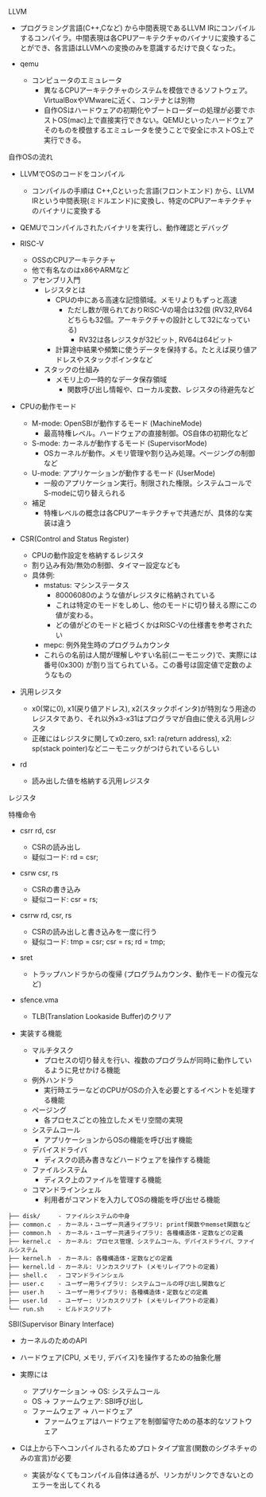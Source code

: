 
LLVM
- プログラミング言語(C++,Cなど) から中間表現であるLLVM IRにコンパイルするコンパイラ。中間表現は各CPUアーキテクチャのバイナリに変換することができ、各言語はLLVMへの変換のみを意識するだけで良くなった。

- qemu
  - コンピュータのエミュレータ
    - 異なるCPUアーキテクチャのシステムを模倣できるソフトウェア。VirtualBoxやVMwareに近く、コンテナとは別物
    - 自作OSはハードウェアの初期化やブートローダーの処理が必要でホストOS(mac)上で直接実行できない。QEMUといったハードウェアそのものを模倣するエミュレータを使うことで安全にホストOS上で実行できる。

自作OSの流れ
- LLVMでOSのコードをコンパイル
  - コンパイルの手順は C++,Cといった言語(フロントエンド) から、LLVM IRという中間表現(ミドルエンド)に変換し、特定のCPUアーキテクチャのバイナリに変換する
- QEMUでコンパイルされたバイナリを実行し、動作確認とデバッグ


- RISC-V
  - OSSのCPUアーキテクチャ
  - 他で有名なのはx86やARMなど
  - アセンブリ入門
    - レジスタとは
      - CPUの中にある高速な記憶領域。メモリよりもずっと高速
        - ただし数が限られておりRISC-Vの場合は32個 (RV32,RV64どちらも32個。アーキテクチャの設計として32になっている)
          - RV32は各レジスタが32ビット, RV64は64ビット
      - 計算途中結果や頻繁に使うデータを保持する。たとえば戻り値アドレスやスタックポインタなど
    - スタックの仕組み
      - メモリ上の一時的なデータ保存領域
        - 関数呼び出し情報や、ローカル変数、レジスタの待避先など

- CPUの動作モード
  - M-mode: OpenSBIが動作するモード (MachineMode)
    - 最高特権レベル。ハードウェアの直接制御。OS自体の初期化など
  - S-mode: カーネルが動作するモード (SupervisorMode)
    - OSカーネルが動作。メモリ管理や割り込み処理。ページングの制御など
  - U-mode: アプリケーションが動作するモード (UserMode)
    - 一般のアプリケーション実行。制限された権限。システムコールでS-modeに切り替えられる
  - 補足
    - 特権レベルの概念は各CPUアーキテクチャで共通だが、具体的な実装は違う

- CSR(Control and Status Register)
  - CPUの動作設定を格納するレジスタ
  - 割り込み有効/無効の制御、タイマー設定なども
  - 具体例: 
    - mstatus: マシンステータス
      - 80006080のような値がレジスタに格納されている
      - これは特定のモードをしめし、他のモードに切り替える際にこの値が変わる。
      - どの値がどのモードと紐づくかはRISC-Vの仕様書を参考されたい
    - mepc: 例外発生時のプログラムカウンタ
    - これらの名前は人間が理解しやすい名前(ニーモニック)で、実際には番号(0x300) が割り当てられている。この番号は固定値で定数のようなもの

- 汎用レジスタ
  - x0(常に0), x1(戻り値アドレス), x2(スタックポインタ)が特別なう用途のレジスタであり、それ以外x3-x31はプログラマが自由に使える汎用レジスタ
  - 正確にはレジスタに関してx0:zero, sx1: ra(return address), x2: sp(stack pointer)などニーモニックがつけられているらしい
- rd
  - 読み出した値を格納する汎用レジスタ


レジスタ


特権命令
- csrr rd, csr
  - CSRの読み出し
  - 疑似コード: rd = csr;
- csrw csr, rs
  - CSRの書き込み
  - 疑似コード: csr = rs;
- csrrw rd, csr, rs
  - CSRの読み出しと書き込みを一度に行う
  - 疑似コード: tmp = csr; csr = rs; rd = tmp;
- sret
  - トラップハンドラからの復帰 (プログラムカウンタ、動作モードの復元など)
- sfence.vma
  - TLB(Translation Lookaside Buffer)のクリア




- 実装する機能
  - マルチタスク
    - プロセスの切り替えを行い、複数のプログラムが同時に動作しているように見せかける機能
  - 例外ハンドラ
    - 実行時エラーなどのCPUがOSの介入を必要とするイベントを処理する機能
  - ページング
    - 各プロセスごとの独立したメモリ空間の実現
  - システムコール
    - アプリケーションからOSの機能を呼び出す機能
  - デバイスドライバ
    - ディスクの読み書きなどハードウェアを操作する機能
  - ファイルシステム
    - ディスク上のファイルを管理する機能
  - コマンドラインシェル
    - 利用者がコマンドを入力してOSの機能を呼び出せる機能

```
├── disk/     - ファイルシステムの中身
├── common.c  - カーネル・ユーザー共通ライブラリ: printf関数やmemset関数など
├── common.h  - カーネル・ユーザー共通ライブラリ: 各種構造体・定数などの定義
├── kernel.c  - カーネル: プロセス管理、システムコール、デバイスドライバ、ファイルシステム
├── kernel.h  - カーネル: 各種構造体・定数などの定義
├── kernel.ld - カーネル: リンカスクリプト (メモリレイアウトの定義)
├── shell.c   - コマンドラインシェル
├── user.c    - ユーザー用ライブラリ: システムコールの呼び出し関数など
├── user.h    - ユーザー用ライブラリ: 各種構造体・定数などの定義
├── user.ld   - ユーザー: リンカスクリプト (メモリレイアウトの定義)
└── run.sh    - ビルドスクリプト
```


SBI(Supervisor Binary Interface)
- カーネルのためのAPI
- ハードウェア(CPU, メモリ, デバイス)を操作するための抽象化層

- 実際には
  - アプリケーション -> OS: システムコール
  - OS -> ファームウェア: SBI呼び出し
  - ファームウェア -> ハードウェア
    - ファームウェアはハードウェアを制御留守ための基本的なソフトウェア


- Cは上から下へコンパイルされるためプロトタイプ宣言(関数のシグネチャのみの宣言)が必要
  - 実装がなくてもコンパイル自体は通るが、リンカがリンクできないとのエラーを出してくれる